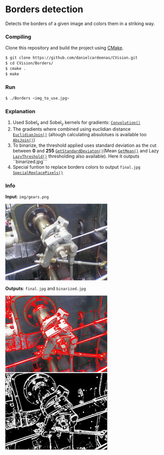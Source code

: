 # Borders detection
Detects the borders of a given image and colors them in a striking way.

### Compiling

Clone this repository and build the project using [CMake](http://www.cmake.org/download/).

```sh
$ git clone https://github.com/danielcardeenas/CVision.git
$ cd CVision/Borders/
$ cmake .
$ make
```
### Run
```sh
$ ./Borders <img_to_use.jpg>
```
### Explanation
1. Used Sobel<sub>x</sub> and Sobel<sub>y</sub> kernels for gradients:  [`Convolution()`](https://github.com/danielcardeenas/CVision/blob/master/libs/Filters.cpp#L127)
2. The gradients where combined using euclidian distance [`EuclidianJoin()`](https://github.com/danielcardeenas/CVision/blob/master/libs/Filters.cpp#L293) (altough calculating absulotues is available too [`AbsJoin()`](https://github.com/danielcardeenas/CVision/blob/master/libs/Filters.cpp#L326))
3. To binarize, the threshold applied uses standard deviation as the cut between **0** and **255** [`GetStandardDeviaton()`](https://github.com/danielcardeenas/CVision/blob/master/libs/Utils.cpp#L8)(Mean [`GetMean()`](https://github.com/danielcardeenas/CVision/blob/master/libs/Utils.cpp#L53) and Lazy [`LazyThreshold()`](https://github.com/danielcardeenas/CVision/blob/master/libs/Filters.cpp#L358) thresholding also available). Here it outputs ``binarized.jpg```
4. Special funtion to replace borders colors to output ```final.jpg``` [`SpecialReplacePixels()`](https://github.com/danielcardeenas/CVision/blob/master/libs/Utils.cpp#L121)

### Info
**Input**: ```img/gears.png```

<img src="https://github.com/danielcardeenas/CVision/blob/master/Borders/img/gears.png" width="320" height="240" />

**Outputs**: ```final.jpg``` and ```binarized.jpg```

<img src="https://github.com/danielcardeenas/CVision/blob/master/Borders/final.jpg?raw=true" width="320" height="240" />
<img src="https://github.com/danielcardeenas/CVision/blob/master/Borders/binarized.jpg?raw=true" width="320" height="240" />
